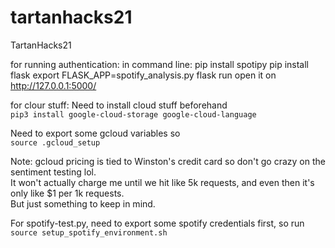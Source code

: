 # tartanhacks21
TartanHacks21

for running authentication:
in command line:
pip install spotipy
pip install flask
export FLASK_APP=spotify_analysis.py
flask run
open it on http://127.0.0.1:5000/

for clour stuff:
Need to install cloud stuff beforehand\
`pip3 install google-cloud-storage google-cloud-language`

Need to export some gcloud variables so\
`source .gcloud_setup`

Note: gcloud pricing is tied to Winston's credit card so don't go crazy on the sentiment testing lol.\
It won't actually charge me until we hit like 5k requests, and even then it's only like $1 per 1k requests.\
But just something to keep in mind.

For spotify-test.py, need to export some spotify credentials first, so run \
`source setup_spotify_environment.sh`
